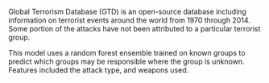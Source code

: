 Global Terrorism Database (GTD) is an open-source database including information on terrorist events around the world from 1970 through 2014. Some portion of the attacks have not been attributed to a particular terrorist group.

This model uses a random forest ensemble trained on known groups to predict which groups may be responsible where the group is unknown. Features included the attack type, and weapons used. 
